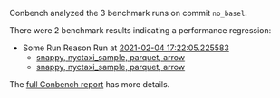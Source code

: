 Conbench analyzed the 3 benchmark runs on commit `no_basel`.

There were 2 benchmark results indicating a performance regression:

- Some Run Reason Run at [2021-02-04 17:22:05.225583](http://localhost/compare/runs/some_baseline...some_contender/)
  - [snappy, nyctaxi_sample, parquet, arrow](http://localhost/benchmarks/some-benchmark-uuid-3)
  - [snappy, nyctaxi_sample, parquet, arrow](http://localhost/benchmarks/some-benchmark-uuid-3)

The [full Conbench report](https://github.com/github/hello-world/runs/4) has more details.

